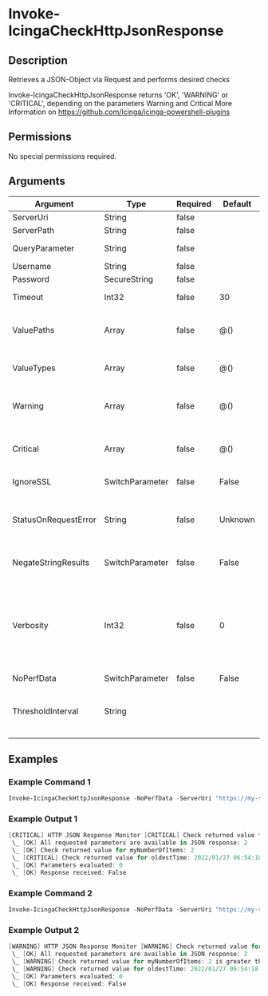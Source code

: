 # Invoke-IcingaCheckHttpJsonResponse

## Description

Retrieves a JSON-Object via Request and performs desired checks

Invoke-IcingaCheckHttpJsonResponse returns 'OK', 'WARNING' or 'CRITICAL', depending on the parameters Warning and Critical
More Information on https://github.com/Icinga/icinga-powershell-plugins

## Permissions

No special permissions required.

## Arguments

| Argument | Type | Required | Default | Description |
| ---      | ---  | ---      | ---     | ---         |
| ServerUri | String | false |  | Base URI of the server, example "https://example.comm" |
| ServerPath | String | false |  | Path for the request, example "/v1/my_endpoint" |
| QueryParameter | String | false |  | Query parameter for the request without ?, example "command=example" |
| Username | String | false |  | Credentials to use for basic auth |
| Password | SecureString | false |  | Credentials to use for basic auth |
| Timeout | Int32 | false | 30 | Timeout in seconds before the http request is aborted. Defaults to 30 |
| ValuePaths | Array | false | @() | paths to look for values in the JSON object that is checked, including an alias for each parameter. Example: "myAlias01:value01","myAlias02:nested.object.value02", "myAlias03:'object'.'my.Par.With.Dots'" |
| ValueTypes | Array | false | @() | Value types of each parameter. Supported Types: Numeric, Boolean, DateTime, String Example: "myAlias01:Numeric","myAlias02:DateTime" |
| Warning | Array | false | @() | Warning thresholds using icinga-powershell syntax. Example: "myNumericAlias01:~:2","myDateTimeAlias:-10d", "myBooleanAlias:True" |
| Critical | Array | false | @() | Critical thresholds using icinga-powershell syntax. Example: "myNumericAlias01:~:2","myDateTimeAlias:-10d", "myBooleanAlias:True" |
| IgnoreSSL | SwitchParameter | false | False | Disables SSL verification and allows the connection to endpoints with self-signed certificates as example |
| StatusOnRequestError | String | false | Unknown | Status to set when the webservice cannot be reached or an error (e.g. 500) is returned - default is Unknown See https://icinga.com/docs/icinga-for-windows/latest/plugins/doc/10-Icinga-Plugins/ for description of threshold values |
| NegateStringResults | SwitchParameter | false | False | Negate the conditions set for string parameters. When this is set to true, WarnIfLike/CritIfLike is used instead of WarnIfNotLike/CritIfNotLike for Strings |
| Verbosity | Int32 | false | 0 | Changes the behavior of the plugin output which check states are printed: 0 (default): Only service checks/packages with state not OK will be printed 1: Only services with not OK will be printed including OK checks of affected check packages including Package config 2: Everything will be printed regardless of the check state 3: Identical to Verbose 2, but prints in addition the check package configuration e.g (All must be [OK]) |
| NoPerfData | SwitchParameter | false | False |  |
| ThresholdInterval | String |  |  | Change the value your defined threshold checks against from the current value to a collected time threshold of the Icinga for Windows daemon, as described [here](https://icinga.com/docs/icinga-for-windows/latest/doc/service/10-Register-Service-Checks/). An example for this argument would be 1m or 15m which will use the average of 1m or 15m for monitoring. |

## Examples

### Example Command 1

```powershell
Invoke-IcingaCheckHttpJsonResponse -NoPerfData -ServerUri "https://my-server.local:8443" -ServerPath "my/path" -QueryParameter "myPar=1" -Username "superuser" -Pass (ConvertTo-SecureString -String "secretPassword" -AsPlainText -Force) -Verbosity 2 -ValuePaths "myNumberOfItems:numberOfItems","oldestTime:oldestItemTimestamp" -ValueTypes "myNumberOfItems:Numeric","oldestTime:DateTime" -Warning "myNumberOfItems:~:2","oldestTime:-2d" -Critical "myNumberOfItems:~:2","oldestTime:-4d"
```

### Example Output 1

```powershell
[CRITICAL] HTTP JSON Response Monitor [CRITICAL] Check returned value for oldestTime (2022/01/27 06:54:18)
 \_ [OK] All requested parameters are available in JSON response: 2
 \_ [OK] Check returned value for myNumberOfItems: 2
 \_ [CRITICAL] Check returned value for oldestTime: 2022/01/27 06:54:18 is lower than 2022/03/07 10:01:31 (-4d)
 \_ [OK] Parameters evaluated: 0
 \_ [OK] Response received: False    
```

### Example Command 2

```powershell
Invoke-IcingaCheckHttpJsonResponse -NoPerfData -ServerUri "https://my-server.local:8443" -ServerPath "my/path" -QueryParameter "myPar=1" -Username "superuser" -Pass (ConvertTo-SecureString -String "secretPassword" -AsPlainText -Force) -Verbosity 2 -ValuePaths "myNumberOfItems:numberOfItems","oldestTime:oldestItemTimestamp" -ValueTypes "myNumberOfItems:Numeric","oldestTime:DateTime" -Warning "myNumberOfItems:~:1","oldestTime:-2d" -Critical "myNumberOfItems:~:2","oldestTime:-40d"
```

### Example Output 2

```powershell
[WARNING] HTTP JSON Response Monitor [WARNING] Check returned value for myNumberOfItems (2), Check returned value for oldestTime (2022/01/27 06:54:18)
 \_ [OK] All requested parameters are available in JSON response: 2
 \_ [WARNING] Check returned value for myNumberOfItems: 2 is greater than threshold 1
 \_ [WARNING] Check returned value for oldestTime: 2022/01/27 06:54:18 is lower than 2022/03/07 10:23:58 (-2d)
 \_ [OK] Parameters evaluated: 0
 \_ [OK] Response received: False    
```


